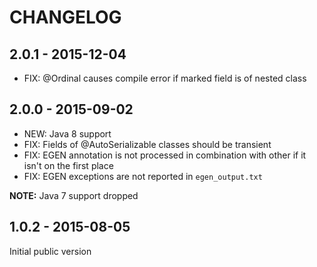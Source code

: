 
# CHANGELOG

## 2.0.1 - 2015-12-04

- FIX: @Ordinal causes compile error if marked field is of nested class

## 2.0.0 - 2015-09-02

- NEW: Java 8 support
- FIX: Fields of @AutoSerializable classes should be transient
- FIX: EGEN annotation is not processed in combination with other if it isn't on the first place
- FIX: EGEN exceptions are not reported in `egen_output.txt`   

**NOTE:** Java 7 support dropped

## 1.0.2 - 2015-08-05

Initial public version
